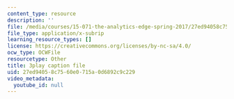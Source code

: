 ```yaml
---
content_type: resource
description: ''
file: /media/courses/15-071-the-analytics-edge-spring-2017/27ed94058c7560e0715a0d6892c9c229_vhkBbC9qp1M.srt
file_type: application/x-subrip
learning_resource_types: []
license: https://creativecommons.org/licenses/by-nc-sa/4.0/
ocw_type: OCWFile
resourcetype: Other
title: 3play caption file
uid: 27ed9405-8c75-60e0-715a-0d6892c9c229
video_metadata:
  youtube_id: null
---
```

